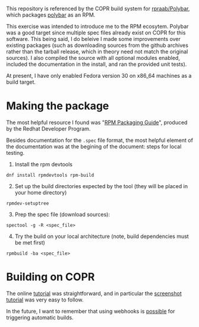 This repository is referenced by the COPR build system for
[rpraab/Polybar](https://copr.fedorainfracloud.org/coprs/rpraab/Polybar/),
which packages [polybar](https://polybar.github.io/) as an RPM.

This exercise was intended to introduce me to the RPM ecosytem. Polybar was a
good target since multiple spec files already exist on COPR for this software.
This being said, I do beleive I made some improvements over existing packages 
(such as downloading sources from the github archives rather than the tarball 
release, which in theory need not match the original sources). I also compiled
the source with all optional modules enabled, included the documentation in the
install, and ran the provided unit tests).

At present, I have only enabled Fedora version 30 on x86_64 machines as a build
target.

# Making the package

The most helpful resource I found was 
"[RPM Packaging Guide](https://rpm-packaging-guide.github.io/)", produced by
the Redhat Developer Program.

Besides documentation for the `.spec` file format, the most helpful element of
the documentation was at the begining of the document: steps for local testing.

1. Install the rpm devtools

`dnf install rpmdevtools rpm-build`

2. Set up the build directories expected by the tool (they will be placed in
your home directory)

`rpmdev-setuptree`

3. Prep the spec file (download sources):

`spectool -g -R <spec_file>`

4. Try the build on your local architecture
(note, build dependencies must be met first)

`rpmbuild -ba <spec_file>`

# Building on COPR

The online 
[tutorial](https://docs.pagure.org/copr.copr/user_documentation.html#tutorial)
was straightforward, and in particular the
[screenshot tutorial](https://docs.pagure.org/copr.copr/screenshots_tutorial.html#screenshots-tutorial) was very easy
to follow.

In the future, I want to remember that using webhooks is 
[possible](https://hobo.house/2017/09/03/automate-rpm-builds-from-git-sources-using-copr/)
for triggering automatic builds.
